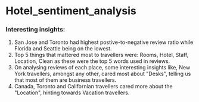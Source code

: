 # Hotel_sentiment_analysis

### Interesting insights:
1) San Jose and Toronto had highest postive-to-negative review ratio while Florida and Seattle being on the lowest.
2) Top 5 things that mattered most to travellers were: Rooms, Hotel, Staff, Location, Clean as these were the top 5 words used in reviews.
3) On analysing reviews of each place, some interesting insights like, New York travellers, amongst any other, cared most about "Desks", telling us that most of them are business travellers.
4) Canada, Toronto and Californian travellers cared more about the "Location", hinting towards Vacation travellers.
